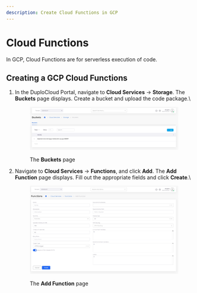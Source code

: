 ```yaml
---
description: Create Cloud Functions in GCP
---
```


# Cloud Functions

In GCP, Cloud Functions are for serverless execution of code.

## Creating a GCP Cloud Functions

1.  In the DuploCloud Portal, navigate to **Cloud Services** -> **Storage**. The **Buckets** page displays. Create a bucket and upload the code package.\


    <div align="left">

    <figure><img src="../../.gitbook/assets/image (1).png" alt=""><figcaption><p>The <strong>Buckets</strong> page</p></figcaption></figure>

    </div>


2.  Navigate to **Cloud Services** -> **Functions**, and click **Add**. The **Add Function** page displays. Fill out the appropriate fields and click **Create**.\


    <div align="left">

    <figure><img src="../../.gitbook/assets/image (1) (5).png" alt=""><figcaption><p>The <strong>Add Function</strong> page</p></figcaption></figure>

    </div>
